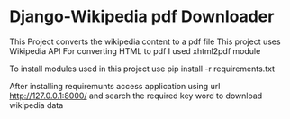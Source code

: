 Django-Wikipedia pdf Downloader
================================
This Project converts the wikipedia content to a pdf file
This project uses Wikipedia API
For converting HTML to pdf I used xhtml2pdf module

To install modules used in this project use 
pip install -r requirements.txt

After installing requiremunts access application using url
http://127.0.0.1:8000/ and search the required key word to download wikipedia data 
